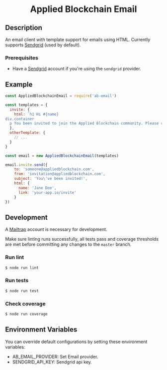 <h1 align="center">
  Applied Blockchain Email
</h1>

## Description
An email client with template support for emails using HTML. Currently supports [Sendgrid](https://app.sendgrid.com/) (used by default). 

### Prerequisites
- Have a [Sendgrid](https://app.sendgrid.com/) account if you're using the `sendgrid` provider.

## Example
```javascript
const AppliedBlockchainEmail = require('ab-email')

const templates = {
  invite: {
    html: `h1 Hi #{name}
div.container
  p You been invited to join the Applied Blockchain community. Please click here #{link}. `
  },
  otherTemplate: {
    // ...
  }
}

const email = new AppliedBlockchainEmail(templates)

email.invite.send({
    to: 'someone@appliedblockchain.com',
    from: 'invitation@appliedblockchain.com',
    subject: 'You\'ve been invited!',
    html: { 
      name: 'Jane Doe', 
      link: 'your-app.io/invite' 
    }
})
```

## Development
A [Mailtrap](https://mailtrap.io/) account is necessary for development.

Make sure linting runs successfully, all tests pass and coverage thresholds are met before committing any changes to the
`master` branch.

### Run lint
```bash
$ node run lint
```
### Run tests
```bash
$ node run test
```
### Check coverage
```bash
$ node run coverage
```

## Environment Variables
You can override default configurations by setting these environment variables:
- AB_EMAIL_PROVIDER: Set Email provider.
- SENDGRID_API_KEY: Sendgrid api key.
